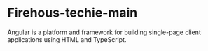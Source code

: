 # Firehous-techie-main
Angular is a platform and framework for building single-page client applications using HTML and TypeScript.

